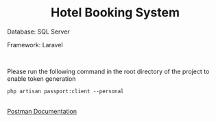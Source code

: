<h1 align="center">Hotel Booking System</h1>

<p>Database: SQL Server</p>
<p>Framework: Laravel</p>
<br>

<p>Please run the following command in the root directory of the project to enable token generation</p>
<code>php artisan passport:client --personal</code>

<br>
<br>
<p><a href="https://documenter.getpostman.com/view/1332968/TVssjokB">Postman Documentation</a></p>
